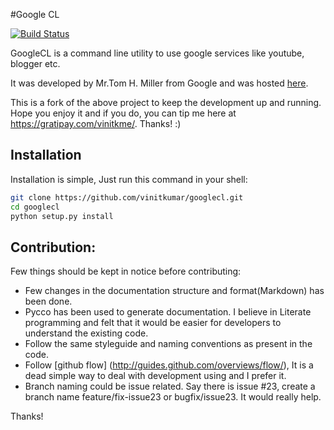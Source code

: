 #Google CL

[![Build Status](https://travis-ci.org/vinitkumar/googlecl.svg?branch=master)](https://travis-ci.org/vinitkumar/googlecl)

GoogleCL is a command line utility to use google services like youtube, blogger etc.

It was developed by Mr.Tom H. Miller from Google and was hosted
[here](https://code.google.com/p/googlecl/).

This is a fork of the above project to keep the development up and running. Hope you enjoy it and if you do, you can tip me here at https://gratipay.com/vinitkme/. Thanks! :)

## Installation

Installation is simple, Just run this command in your shell:

```bash
git clone https://github.com/vinitkumar/googlecl.git
cd googlecl
python setup.py install
```

## Contribution:

Few things should be kept in notice before contributing:

- Few changes in the documentation structure and format(Markdown) has
been done.
- Pycco has been used to generate documentation. I believe in Literate
programming and felt that it would be easier for developers to
understand the existing code.
- Follow the same styleguide and naming conventions as present in the
code.
- Follow [github flow] (http://guides.github.com/overviews/flow/), It is
a dead simple way to deal with development using and I prefer it.
- Branch naming could be issue related. Say there is issue #23, create a
branch name feature/fix-issue23 or bugfix/issue23. It would really help.

Thanks!
